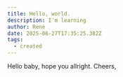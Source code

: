 ```yaml
---
title: Hello, world.
description: I'm learning
author: René
date: 2025-06-27T17:35:25.382Z
tags:
  - created
---
```

Hello baby, hope you allright. Cheers,